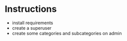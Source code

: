 # Instructions

- install requirements
- create a superuser
- create some categories and subcategories on admin
 